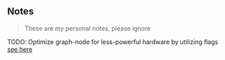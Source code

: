 ## Notes

> These are my personal notes, please ignore

TODO: Optimize graph-node for less-powerful hardware by utilizing flags [see here](https://github.com/graphprotocol/graph-node/blob/master/docs/environment-variables.md)
